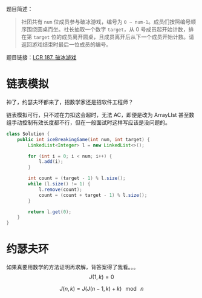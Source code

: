 题目简述：

> 社团共有 `num` 位成员参与破冰游戏，编号为 `0 ~ num-1`。成员们按照编号顺序围绕圆桌而坐。社长抽取一个数字 `target`，从 0 号成员起开始计数，排在第 `target` 位的成员离开圆桌，且成员离开后从下一个成员开始计数。请返回游戏结束时最后一位成员的编号。

题目链接：[LCR 187. 破冰游戏](https://leetcode.cn/problems/yuan-quan-zhong-zui-hou-sheng-xia-de-shu-zi-lcof/)

# 链表模拟

神了，约瑟夫环都来了，招数学家还是招软件工程师？

链表模拟可行，只不过在力扣这会超时，无法 AC，即便是改为 ArrayLIst 甚至数组手动控制有效长度都不行，但在一般面试时这样写应该是没问题的。

```java
class Solution {
    public int iceBreakingGame(int num, int target) {
        LinkedList<Integer> l = new LinkedList<>();

        for (int i = 0; i < num; i++) {
            l.add(i);
        }

        int count = (target - 1) % l.size();
        while (l.size() != 1) {
            l.remove(count);
            count = (count + target - 1) % l.size();
        }

        return l.get(0);
    }
}
```

# 约瑟夫环

如果真要用数学的方法证明再求解，背答案得了我看。。。
$$
J(1,k)=0
$$

$$
J(n,k)=J\big(J(n-1,k)+k\big)\ \ \,\mathrm{mod}\ \ \,n
$$

